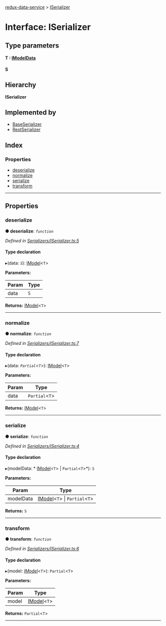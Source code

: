 [redux-data-service](../README.md) > [ISerializer](../interfaces/iserializer.md)

# Interface: ISerializer

## Type parameters
#### T :  [IModelData](imodeldata.md)
#### S 
## Hierarchy

**ISerializer**

## Implemented by

* [BaseSerializer](../classes/baseserializer.md)
* [RestSerializer](../classes/restserializer.md)

## Index

### Properties

* [deserialize](iserializer.md#deserialize)
* [normalize](iserializer.md#normalize)
* [serialize](iserializer.md#serialize)
* [transform](iserializer.md#transform)

---

## Properties

<a id="deserialize"></a>

###  deserialize

**● deserialize**: *`function`*

*Defined in [Serializers/ISerializer.ts:5](https://github.com/Rediker-Software/redux-data-service/blob/1af9254/src/Serializers/ISerializer.ts#L5)*

#### Type declaration
▸(data: *`S`*): [IModel](imodel.md)<`T`>

**Parameters:**

| Param | Type |
| ------ | ------ |
| data | `S` |

**Returns:** [IModel](imodel.md)<`T`>

___
<a id="normalize"></a>

###  normalize

**● normalize**: *`function`*

*Defined in [Serializers/ISerializer.ts:7](https://github.com/Rediker-Software/redux-data-service/blob/1af9254/src/Serializers/ISerializer.ts#L7)*

#### Type declaration
▸(data: *`Partial`<`T`>*): [IModel](imodel.md)<`T`>

**Parameters:**

| Param | Type |
| ------ | ------ |
| data | `Partial`<`T`> |

**Returns:** [IModel](imodel.md)<`T`>

___
<a id="serialize"></a>

###  serialize

**● serialize**: *`function`*

*Defined in [Serializers/ISerializer.ts:4](https://github.com/Rediker-Software/redux-data-service/blob/1af9254/src/Serializers/ISerializer.ts#L4)*

#### Type declaration
▸(modelData: * [IModel](imodel.md)<`T`> &#124; `Partial`<`T`>*): `S`

**Parameters:**

| Param | Type |
| ------ | ------ |
| modelData |  [IModel](imodel.md)<`T`> &#124; `Partial`<`T`>|

**Returns:** `S`

___
<a id="transform"></a>

###  transform

**● transform**: *`function`*

*Defined in [Serializers/ISerializer.ts:6](https://github.com/Rediker-Software/redux-data-service/blob/1af9254/src/Serializers/ISerializer.ts#L6)*

#### Type declaration
▸(model: *[IModel](imodel.md)<`T`>*): `Partial`<`T`>

**Parameters:**

| Param | Type |
| ------ | ------ |
| model | [IModel](imodel.md)<`T`> |

**Returns:** `Partial`<`T`>

___

